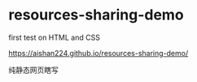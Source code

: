 # resources-sharing-demo
first test on HTML and CSS

https://aishan224.github.io/resources-sharing-demo/

纯静态网页瞎写
